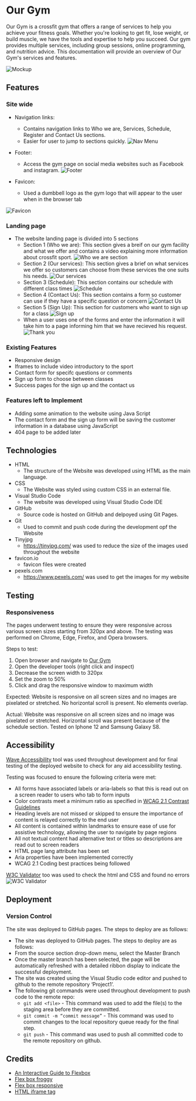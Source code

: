 # Our Gym 

Our Gym is a crossfit gym that offers a range of services to help you achieve your fitness goals. Whether you're looking to get fit, lose weight, or build muscle, we have the tools and expertise to help you succeed. Our gym provides multiple services, including group sessions, online programming, and nutrition advice. This documentation will provide an overview of Our Gym's services and features.

![Mockup](docs/readme_imges/mockup.JPG)


## Features 

### Site wide 

* Navigation links: 
    * Contains navigation links to Who we are, Services, Schedule, Register and Contact Us sections.
    * Easier for user to jump to sections quickly.
![Nav Menu](docs/readme_imges/navigate_bar.JPG)    

* Footer: 
    * Access the gym page on social media websites such as Facebook and instagram.
![Footer](docs/readme_imges/footer.JPG)  

* Favicon: 
    * Used a dumbbell logo as the gym logo that will appear to the user when in the browser tab

![Favicon](docs/readme_imges/icons8-dumbbell-96.png)    

### Landing page 
* The website landing page is divided into 5 sections
    * Section 1 (Who we are): This section gives a breif on our gym facility and what we offer and contains a video explaining more information about crossfit sport.
    ![Who we are section](docs/readme_imges/whoweare.JPG)
    * Section 2 (Our services): This section gives a brief on what services we offer so customers can choose from these services the one suits his needs.
    ![Our services](docs/readme_imges/ourservices.JPG)
    * Section 3 (Schedule): This section contains our schedule  with different class times
    ![Schedule](docs/readme_images/gymschedule.JPG)
    * Section 4 (Contact Us): This section contains a form so customer can use if they have a specific question or concern
    ![Contact Us](docs/readme_imges/contactus.JPG)
    * Section 5 (Sign Up): This section for customers who want to sign up for a class
    ![Sign up](docs/readme_imges/signup.png)
    * When a user uses one of the forms and enter the information it will take him to a page informing him that we have recieved his request.
    ![Thank you](docs/readme_imges/thankyou.JPG)

 ### Existing Features 
 * Responsive design
 * Iframes to include video introductory to the sport
 * Contact form for specifc questions or comments
 * Sign up form to choose between classes
 * Success pages for the sign up and the contact us

 ### Features left to Implement 
 * Adding some animation to the website using Java Script
 * The contact form and the sign up form will be saving the customer information in a database using JavaScript
 * 404 page to be added later

## Technologies 
* HTML
    * The structure of the Website was developed using HTML as the main language.
* CSS
    * The Website was styled using custom CSS in an external file.
* Visual Studio Code
    * The website was developed using Visual Studio Code IDE
* GitHub
    * Source code is hosted on GitHub and delpoyed using Git Pages.
* Git
    * Used to commit and push code during the development opf the Website
* Tinyjpg
    * https://tinyjpg.com/ was used to reduce the size of the images used throughout the website
* favicon.io
    * favicon files were created 
* pexels.com
    * https://www.pexels.com/ was used to get the images for my website        

 ## Testing 
 ### Responsiveness 
The pages underwent testing to ensure they were responsive across various screen sizes starting from 320px and above. The testing was performed on Chrome, Edge, Firefox, and Opera browsers.

Steps to test:
1. Open browser and navigate to [Our Gym](https://8000-moabdelbasset-project1-lqc2vxzvogh.ws-eu94.gitpod.io/)
2. Open the developer tools (right click and inspect)
3. Decrease the screen width to 320px
4. Set the zoom to 50%
5. Click and drag the responsive window to maximum width

Expected:
Website is responsive on all screen sizes and no images are pixelated or stretched.
No horizontal scroll is present.
No elements overlap.

Actual:
Website was responsive on all screen sizes and no image was pixelated or stretched.
Horizontal scroll was present because of the schedule section.
Tested on Iphone 12 and Samsung Galaxy S8.

## Accessibility

[Wave Accessibility](https://wave.webaim.org/) tool was used throughout development and for final testing of the deployed website to check for any aid accessibility testing.

Testing was focused to ensure the following criteria were met:

- All forms have associated labels or aria-labels so that this is read out on a screen reader to users who tab to form inputs
- Color contrasts meet a minimum ratio as specified in [WCAG 2.1 Contrast Guidelines](https://www.w3.org/WAI/WCAG21/Understanding/contrast-minimum.html)
- Heading levels are not missed or skipped to ensure the importance of content is relayed correctly to the end user
- All content is contained within landmarks to ensure ease of use for assistive technology, allowing the user to navigate by page regions
- All not textual content had alternative text or titles so descriptions are read out to screen readers
- HTML page lang attribute has been set
- Aria properties have been implemented correctly
- WCAG 2.1 Coding best practices being followed

[W3C Validator](https://validator.w3.org/nu/?showsource=yes&showoutline=yes&showimagereport=yes&doc=https%3A%2F%2F8000-moabdelbasset-project1-lqc2vxzvogh.ws-eu94.gitpod.io%2F) too was used to check the html and CSS and found no errors
![W3C Validator](docs/imges/validator.JPG)


## Deployment

### Version Control
The site was deployed to GitHub pages. The steps to deploy are as follows:
* The site was deployed to GitHub pages. The steps to deploy are as follows:
* From the source section drop-down menu, select the Master Branch
* Once the master branch has been selected, the page will be automatically refreshed with a detailed ribbon display to indicate the successful deployment.
* The site was created using the Visual Studio code editor and pushed to github to the remote repository ‘Project1’.
* The following git commands were used throughout development to push code to the remote repo:
    * ```git add <file>``` - This command was used to add the file(s) to the staging area before they are committed.
    * ```git commit -m “commit message”``` - This command was used to commit changes to the local repository queue ready for the final step.
    * ```git push``` - This command was used to push all committed code to the remote repository on github.



## Credits 
* [An Interactive Guide to Flexbox](https://www.joshwcomeau.com/css/interactive-guide-to-flexbox/)
* [Flex box froggy](https://flexboxfroggy.com/)
* [Flex box responsive](https://www.w3schools.com/css/tryit.asp?filename=trycss3_flexbox_responsive)
* [HTML iframe tag](https://www.w3schools.com/tags/tag_iframe.ASP#:~:text=Definition%20and%20Usage,attribute%20for%20the%20.)


           
   